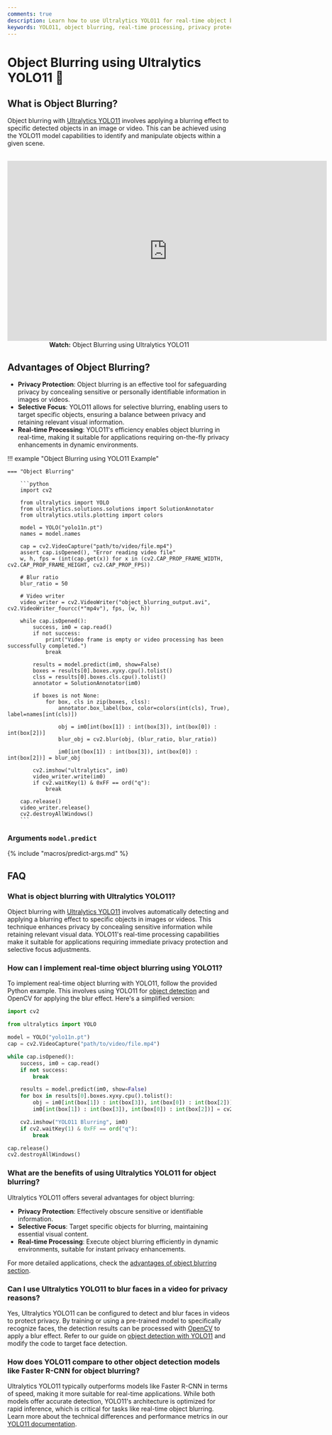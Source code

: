 ```yaml
---
comments: true
description: Learn how to use Ultralytics YOLO11 for real-time object blurring to enhance privacy and focus in your images and videos.
keywords: YOLO11, object blurring, real-time processing, privacy protection, image manipulation, video editing, Ultralytics
---
```


# Object Blurring using Ultralytics YOLO11 🚀

## What is Object Blurring?

Object blurring with [Ultralytics YOLO11](https://github.com/ultralytics/ultralytics/) involves applying a blurring effect to specific detected objects in an image or video. This can be achieved using the YOLO11 model capabilities to identify and manipulate objects within a given scene.

<p align="center">
  <br>
  <iframe loading="lazy" width="720" height="405" src="https://www.youtube.com/embed/ydGdibB5Mds"
    title="YouTube video player" frameborder="0"
    allow="accelerometer; autoplay; clipboard-write; encrypted-media; gyroscope; picture-in-picture; web-share"
    allowfullscreen>
  </iframe>
  <br>
  <strong>Watch:</strong> Object Blurring using Ultralytics YOLO11
</p>

## Advantages of Object Blurring?

- **Privacy Protection**: Object blurring is an effective tool for safeguarding privacy by concealing sensitive or personally identifiable information in images or videos.
- **Selective Focus**: YOLO11 allows for selective blurring, enabling users to target specific objects, ensuring a balance between privacy and retaining relevant visual information.
- **Real-time Processing**: YOLO11's efficiency enables object blurring in real-time, making it suitable for applications requiring on-the-fly privacy enhancements in dynamic environments.

!!! example "Object Blurring using YOLO11 Example"

    === "Object Blurring"

        ```python
        import cv2

        from ultralytics import YOLO
        from ultralytics.solutions.solutions import SolutionAnnotator
        from ultralytics.utils.plotting import colors

        model = YOLO("yolo11n.pt")
        names = model.names

        cap = cv2.VideoCapture("path/to/video/file.mp4")
        assert cap.isOpened(), "Error reading video file"
        w, h, fps = (int(cap.get(x)) for x in (cv2.CAP_PROP_FRAME_WIDTH, cv2.CAP_PROP_FRAME_HEIGHT, cv2.CAP_PROP_FPS))

        # Blur ratio
        blur_ratio = 50

        # Video writer
        video_writer = cv2.VideoWriter("object_blurring_output.avi", cv2.VideoWriter_fourcc(*"mp4v"), fps, (w, h))

        while cap.isOpened():
            success, im0 = cap.read()
            if not success:
                print("Video frame is empty or video processing has been successfully completed.")
                break

            results = model.predict(im0, show=False)
            boxes = results[0].boxes.xyxy.cpu().tolist()
            clss = results[0].boxes.cls.cpu().tolist()
            annotator = SolutionAnnotator(im0)

            if boxes is not None:
                for box, cls in zip(boxes, clss):
                    annotator.box_label(box, color=colors(int(cls), True), label=names[int(cls)])

                    obj = im0[int(box[1]) : int(box[3]), int(box[0]) : int(box[2])]
                    blur_obj = cv2.blur(obj, (blur_ratio, blur_ratio))

                    im0[int(box[1]) : int(box[3]), int(box[0]) : int(box[2])] = blur_obj

            cv2.imshow("ultralytics", im0)
            video_writer.write(im0)
            if cv2.waitKey(1) & 0xFF == ord("q"):
                break

        cap.release()
        video_writer.release()
        cv2.destroyAllWindows()
        ```

### Arguments `model.predict`

{% include "macros/predict-args.md" %}

## FAQ

### What is object blurring with Ultralytics YOLO11?

Object blurring with [Ultralytics YOLO11](https://github.com/ultralytics/ultralytics/) involves automatically detecting and applying a blurring effect to specific objects in images or videos. This technique enhances privacy by concealing sensitive information while retaining relevant visual data. YOLO11's real-time processing capabilities make it suitable for applications requiring immediate privacy protection and selective focus adjustments.

### How can I implement real-time object blurring using YOLO11?

To implement real-time object blurring with YOLO11, follow the provided Python example. This involves using YOLO11 for [object detection](https://www.ultralytics.com/glossary/object-detection) and OpenCV for applying the blur effect. Here's a simplified version:

```python
import cv2

from ultralytics import YOLO

model = YOLO("yolo11n.pt")
cap = cv2.VideoCapture("path/to/video/file.mp4")

while cap.isOpened():
    success, im0 = cap.read()
    if not success:
        break

    results = model.predict(im0, show=False)
    for box in results[0].boxes.xyxy.cpu().tolist():
        obj = im0[int(box[1]) : int(box[3]), int(box[0]) : int(box[2])]
        im0[int(box[1]) : int(box[3]), int(box[0]) : int(box[2])] = cv2.blur(obj, (50, 50))

    cv2.imshow("YOLO11 Blurring", im0)
    if cv2.waitKey(1) & 0xFF == ord("q"):
        break

cap.release()
cv2.destroyAllWindows()
```

### What are the benefits of using Ultralytics YOLO11 for object blurring?

Ultralytics YOLO11 offers several advantages for object blurring:

- **Privacy Protection**: Effectively obscure sensitive or identifiable information.
- **Selective Focus**: Target specific objects for blurring, maintaining essential visual content.
- **Real-time Processing**: Execute object blurring efficiently in dynamic environments, suitable for instant privacy enhancements.

For more detailed applications, check the [advantages of object blurring section](#advantages-of-object-blurring).

### Can I use Ultralytics YOLO11 to blur faces in a video for privacy reasons?

Yes, Ultralytics YOLO11 can be configured to detect and blur faces in videos to protect privacy. By training or using a pre-trained model to specifically recognize faces, the detection results can be processed with [OpenCV](https://www.ultralytics.com/glossary/opencv) to apply a blur effect. Refer to our guide on [object detection with YOLO11](https://docs.ultralytics.com/models/yolov8/) and modify the code to target face detection.

### How does YOLO11 compare to other object detection models like Faster R-CNN for object blurring?

Ultralytics YOLO11 typically outperforms models like Faster R-CNN in terms of speed, making it more suitable for real-time applications. While both models offer accurate detection, YOLO11's architecture is optimized for rapid inference, which is critical for tasks like real-time object blurring. Learn more about the technical differences and performance metrics in our [YOLO11 documentation](https://docs.ultralytics.com/models/yolov8/).

